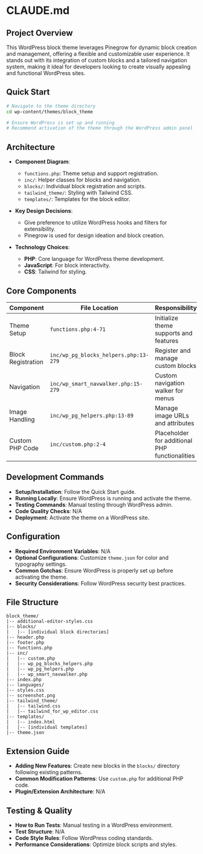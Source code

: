 # CLAUDE.md

## Project Overview

This WordPress block theme leverages Pinegrow for dynamic block creation and management, offering a flexible and customizable user experience. It stands out with its integration of custom blocks and a tailored navigation system, making it ideal for developers looking to create visually appealing and functional WordPress sites.

## Quick Start

```bash
# Navigate to the theme directory
cd wp-content/themes/block_theme

# Ensure WordPress is set up and running
# Recommend activation of the theme through the WordPress admin panel
```

## Architecture

- **Component Diagram**: 
  - `functions.php`: Theme setup and support registration.
  - `inc/`: Helper classes for blocks and navigation.
  - `blocks/`: Individual block registration and scripts.
  - `tailwind_theme/`: Styling with Tailwind CSS.
  - `templates/`: Templates for the block editor.

- **Key Design Decisions**:
  - Give preference to utilize WordPress hooks and filters for extensibility.
  - Pinegrow is used for design ideation and block creation.

- **Technology Choices**:
  - **PHP**: Core language for WordPress theme development.
  - **JavaScript**: For block interactivity.
  - **CSS**: Tailwind for styling.

## Core Components

| Component                  | File Location                                      | Responsibility                                      | Key Classes/Functions                  |
|----------------------------|----------------------------------------------------|-----------------------------------------------------|----------------------------------------|
| Theme Setup                | `functions.php:4-71`                               | Initialize theme supports and features               | `block_theme_setup`                    |
| Block Registration         | `inc/wp_pg_blocks_helpers.php:13-279`              | Register and manage custom blocks                    | `PG_Blocks_v3`                         |
| Navigation                 | `inc/wp_smart_navwalker.php:15-279`                | Custom navigation walker for menus                   | `PG_Smart_Walker_Nav_Menu`             |
| Image Handling             | `inc/wp_pg_helpers.php:13-89`                      | Manage image URLs and attributes                     | `PG_Image`                             |
| Custom PHP Code            | `inc/custom.php:2-4`                               | Placeholder for additional PHP functionalities       | N/A                                    |

## Development Commands

- **Setup/Installation**: Follow the Quick Start guide.
- **Running Locally**: Ensure WordPress is running and activate the theme.
- **Testing Commands**: Manual testing through WordPress admin.
- **Code Quality Checks**: N/A
- **Deployment**: Activate the theme on a WordPress site.

## Configuration

- **Required Environment Variables**: N/A
- **Optional Configurations**: Customize `theme.json` for color and typography settings.
- **Common Gotchas**: Ensure WordPress is properly set up before activating the theme.
- **Security Considerations**: Follow WordPress security best practices.

## File Structure

```
block_theme/
|-- additional-editor-styles.css
|-- blocks/
|   |-- [individual block directories]
|-- header.php
|-- footer.php
|-- functions.php
|-- inc/
|   |-- custom.php
|   |-- wp_pg_blocks_helpers.php
|   |-- wp_pg_helpers.php
|   |-- wp_smart_navwalker.php
|-- index.php
|-- languages/
|-- styles.css
|-- screenshot.png
|-- tailwind_theme/
|   |-- tailwind.css
|   |-- tailwind_for_wp_editor.css
|-- templates/
|   |-- index.html
|   |-- [individual templates]
|-- theme.json
```

## Extension Guide

- **Adding New Features**: Create new blocks in the `blocks/` directory following existing patterns.
- **Common Modification Patterns**: Use `custom.php` for additional PHP code.
- **Plugin/Extension Architecture**: N/A

## Testing & Quality

- **How to Run Tests**: Manual testing in a WordPress environment.
- **Test Structure**: N/A
- **Code Style Rules**: Follow WordPress coding standards.
- **Performance Considerations**: Optimize block scripts and styles.

